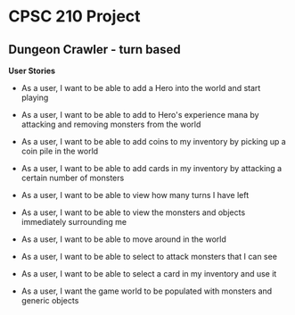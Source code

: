 # CPSC 210 Project

## Dungeon Crawler - turn based

**User Stories**
- As a user, I want to be able to add a Hero into the world and start playing 
- As a user, I want to be able to add to Hero's experience mana by attacking and removing monsters from the world
- As a user, I want to be able to add coins to my inventory by picking up a coin pile in the world
- As a user, I want to be able to add cards in my inventory by attacking a certain number of monsters
  
- As a user, I want to be able to view how many turns I have left
- As a user, I want to be able to view the monsters and objects immediately surrounding me
  
- As a user, I want to be able to move around in the world
  
- As a user, I want to be able to select to attack monsters that I can see
- As a user, I want to be able to select a card in my inventory and use it


- As a user, I want the game world to be populated with monsters and generic objects 





